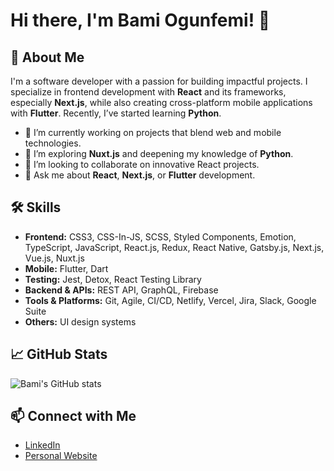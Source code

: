 # Hi there, I'm Bami Ogunfemi! 👋  

## 🚀 About Me  
I'm a software developer with a passion for building impactful projects. I specialize in frontend development with **React** and its frameworks, especially **Next.js**, while also creating cross-platform mobile applications with **Flutter**. Recently, I’ve started learning **Python**.  

- 🔭 I’m currently working on projects that blend web and mobile technologies.  
- 🌱 I’m exploring **Nuxt.js** and deepening my knowledge of **Python**.  
- 👯 I’m looking to collaborate on innovative React projects.  
- 💬 Ask me about **React**, **Next.js**, or **Flutter** development.
  
## 🛠️ Skills  
- **Frontend:** CSS3, CSS-In-JS, SCSS, Styled Components, Emotion, TypeScript, JavaScript, React.js, Redux, React Native, Gatsby.js, Next.js, Vue.js, Nuxt.js  
- **Mobile:** Flutter, Dart  
- **Testing:** Jest, Detox, React Testing Library  
- **Backend & APIs:** REST API, GraphQL, Firebase  
- **Tools & Platforms:** Git, Agile, CI/CD, Netlify, Vercel, Jira, Slack, Google Suite  
- **Others:** UI design systems

## 📈 GitHub Stats  
![Bami's GitHub stats](https://github-readme-stats.vercel.app/api?username=bamiogunfemi&show_icons=true&theme=radical)  

## 📫 Connect with Me  
- [LinkedIn](https://www.linkedin.com/in/bami-ogunfemi)  
- [Personal Website](https://bamiogunfemi.com)  
